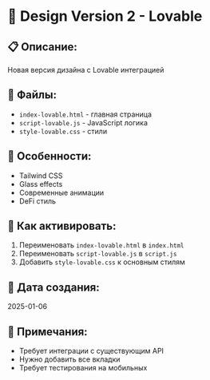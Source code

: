 # 📁 Design Version 2 - Lovable

## 📋 Описание:
Новая версия дизайна с Lovable интеграцией

## 📁 Файлы:
- `index-lovable.html` - главная страница
- `script-lovable.js` - JavaScript логика
- `style-lovable.css` - стили

## 🎨 Особенности:
- Tailwind CSS
- Glass effects
- Современные анимации
- DeFi стиль

## 🔄 Как активировать:
1. Переименовать `index-lovable.html` в `index.html`
2. Переименовать `script-lovable.js` в `script.js`
3. Добавить `style-lovable.css` к основным стилям

## 📅 Дата создания:
2025-01-06

## 📝 Примечания:
- Требует интеграции с существующим API
- Нужно добавить все вкладки
- Требует тестирования на мобильных

